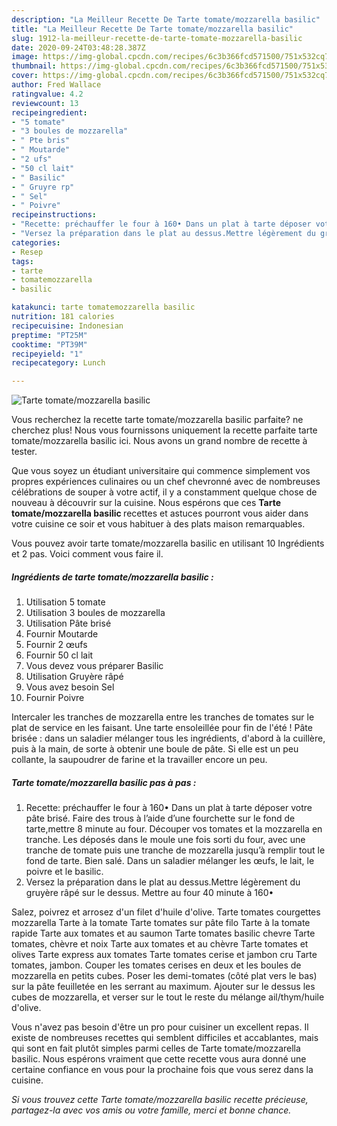 ```yaml
---
description: "La Meilleur Recette De Tarte tomate/mozzarella basilic"
title: "La Meilleur Recette De Tarte tomate/mozzarella basilic"
slug: 1912-la-meilleur-recette-de-tarte-tomate-mozzarella-basilic
date: 2020-09-24T03:48:28.387Z
image: https://img-global.cpcdn.com/recipes/6c3b366fcd571500/751x532cq70/tarte-tomatemozzarella-basilic-photo-principale-de-la-recette.jpg
thumbnail: https://img-global.cpcdn.com/recipes/6c3b366fcd571500/751x532cq70/tarte-tomatemozzarella-basilic-photo-principale-de-la-recette.jpg
cover: https://img-global.cpcdn.com/recipes/6c3b366fcd571500/751x532cq70/tarte-tomatemozzarella-basilic-photo-principale-de-la-recette.jpg
author: Fred Wallace
ratingvalue: 4.2
reviewcount: 13
recipeingredient:
- "5 tomate"
- "3 boules de mozzarella"
- " Pte bris"
- " Moutarde"
- "2 ufs"
- "50 cl lait"
- " Basilic"
- " Gruyre rp"
- " Sel"
- " Poivre"
recipeinstructions:
- "Recette: préchauffer le four à 160• Dans un plat à tarte déposer votre pâte brisé. Faire des trous à l’aide d’une fourchette sur le fond de tarte,mettre 8 minute au four. Découper vos tomates et la mozzarella en tranche. Les déposés dans le moule une fois sorti du four, avec une tranche de tomate puis une tranche de mozzarella jusqu’à remplir tout le fond de tarte. Bien salé. Dans un saladier mélanger les œufs, le lait, le poivre et le basilic."
- "Versez la préparation dans le plat au dessus.Mettre légèrement du gruyère râpé sur le dessus. Mettre au four 40 minute à 160•"
categories:
- Resep
tags:
- tarte
- tomatemozzarella
- basilic

katakunci: tarte tomatemozzarella basilic 
nutrition: 181 calories
recipecuisine: Indonesian
preptime: "PT25M"
cooktime: "PT39M"
recipeyield: "1"
recipecategory: Lunch

---
```



![Tarte tomate/mozzarella basilic](https://img-global.cpcdn.com/recipes/6c3b366fcd571500/751x532cq70/tarte-tomatemozzarella-basilic-photo-principale-de-la-recette.jpg)

Vous recherchez la recette tarte tomate/mozzarella basilic parfaite? ne cherchez plus! Nous vous fournissons uniquement la recette parfaite tarte tomate/mozzarella basilic ici. Nous avons un grand nombre de recette à tester.

Que vous soyez un étudiant universitaire qui commence simplement vos propres expériences culinaires ou un chef chevronné avec de nombreuses célébrations de souper à votre actif, il y a constamment quelque chose de nouveau à découvrir sur la cuisine. Nous espérons que ces <strong> Tarte tomate/mozzarella basilic </strong> recettes et astuces pourront vous aider dans votre cuisine ce soir et vous habituer à des plats maison remarquables.

<!--inarticleads1-->

Vous pouvez avoir tarte tomate/mozzarella basilic en utilisant 10 Ingrédients et 2 pas. Voici comment vous faire il.

##### Ingrédients de tarte tomate/mozzarella basilic :

1. Utilisation 5 tomate
1. Utilisation 3 boules de mozzarella
1. Utilisation  Pâte brisé
1. Fournir  Moutarde
1. Fournir 2 œufs
1. Fournir 50 cl lait
1. Vous devez vous préparer  Basilic
1. Utilisation  Gruyère râpé
1. Vous avez besoin  Sel
1. Fournir  Poivre


Intercaler les tranches de mozzarella entre les tranches de tomates sur le plat de service en les faisant. Une tarte ensoleillée pour fin de l&#39;été ! Pâte brisée : dans un saladier mélanger tous les ingrédients, d&#39;abord à la cuillère, puis à la main, de sorte à obtenir une boule de pâte. Si elle est un peu collante, la saupoudrer de farine et la travailler encore un peu. 

<!--inarticleads2-->

##### Tarte tomate/mozzarella basilic pas à pas :

1. Recette: préchauffer le four à 160• Dans un plat à tarte déposer votre pâte brisé. Faire des trous à l’aide d’une fourchette sur le fond de tarte,mettre 8 minute au four. Découper vos tomates et la mozzarella en tranche. Les déposés dans le moule une fois sorti du four, avec une tranche de tomate puis une tranche de mozzarella jusqu’à remplir tout le fond de tarte. Bien salé. Dans un saladier mélanger les œufs, le lait, le poivre et le basilic.
1. Versez la préparation dans le plat au dessus.Mettre légèrement du gruyère râpé sur le dessus. Mettre au four 40 minute à 160•


Salez, poivrez et arrosez d&#39;un filet d&#39;huile d&#39;olive. Tarte tomates courgettes mozzarella Tarte à la tomate Tarte tomates sur pâte filo Tarte à la tomate rapide Tarte aux tomates et au saumon Tarte tomates basilic chevre Tarte tomates, chèvre et noix Tarte aux tomates et au chèvre Tarte tomates et olives Tarte express aux tomates Tarte tomates cerise et jambon cru Tarte tomates, jambon. Couper les tomates cerises en deux et les boules de mozzarella en petits cubes. Poser les demi-tomates (côté plat vers le bas) sur la pâte feuilletée en les serrant au maximum. Ajouter sur le dessus les cubes de mozzarella, et verser sur le tout le reste du mélange ail/thym/huile d&#39;olive. 

<!--inarticleads1-->

<p>
Vous n'avez pas besoin d'être un pro pour cuisiner un excellent repas. Il existe de nombreuses recettes qui semblent difficiles et accablantes, mais qui sont en fait plutôt simples parmi celles de Tarte tomate/mozzarella basilic. Nous espérons vraiment que cette recette vous aura donné une certaine confiance en vous pour la prochaine fois que vous serez dans la cuisine.
</p>

<p>
<i>Si vous trouvez cette Tarte tomate/mozzarella basilic recette précieuse, partagez-la avec vos amis ou votre famille, merci et bonne chance.</i>
</p>
